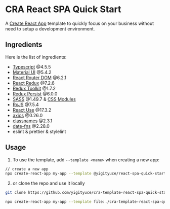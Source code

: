 # CRA React SPA Quick Start

A [Create React App](https://create-react-app.dev/) template to quickly focus on your business without need to setup a development environment.

## Ingredients

Here is the list of ingredients:

- [Typescript](https://www.typescriptlang.org/) @4.5.5
- [Material UI](https://mui.com/) @5.4.2
- [React Router DOM](https://reactrouter.com/) @6.2.1
- [React Redux](https://react-redux.js.org/) @7.2.6
- [Redux Toolkit](https://redux-toolkit.js.org/) @1.7.2
- [Redux Persist](https://github.com/rt2zz/redux-persist) @6.0.0
- [SASS](https://sass-lang.com/) @1.49.7 & [CSS Modules](https://github.com/css-modules/css-modules)
- [RxJS](https://rxjs.dev/) @7.5.4
- [React Use](https://github.com/streamich/react-use) @17.3.2
- [axios](https://github.com/axios/axios) @0.26.0
- [classnames](https://github.com/JedWatson/classnames) @2.3.1
- [date-fns](https://date-fns.org/) @2.28.0
- eslint & prettier & stylelint

## Usage

1. To use the template, add `--template <name>` when creating a new app:

```sh
// create a new app
npx create-react-app my-app --template @yigityuce/react-spa-quick-start
```

2. or clone the repo and use it locally

```sh
git clone https://github.com/yigityuce/cra-template-react-spa-quick-start.git

npx create-react-app my-app --template file:./cra-template-react-spa-quick-start
```
